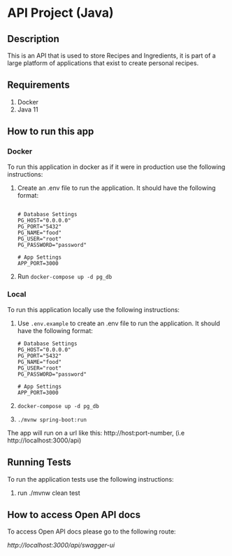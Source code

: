 # API Project (Java)

## Description

This is an API that is used to store Recipes and Ingredients,
it is part of a large platform of applications that exist to
create personal recipes.

## Requirements

1. Docker
2. Java 11

## How to run this app

### Docker

To run this application in docker as if it were in production use the following instructions:

1. Create an .env file to run the application. It should have the following format:

    ```env

    # Database Settings
    PG_HOST="0.0.0.0"
    PG_PORT="5432"
    PG_NAME="food"
    PG_USER="root"
    PG_PASSWORD="password"

    # App Settings
    APP_PORT=3000

    ```

2. Run `docker-compose up -d pg_db`

### Local

To run this application locally use the following instructions:

1. Use `.env.example` to create an .env file to run the application. It should have the following format:

    ```env
    # Database Settings
    PG_HOST="0.0.0.0"
    PG_PORT="5432"
    PG_NAME="food"
    PG_USER="root"
    PG_PASSWORD="password"

    # App Settings
    APP_PORT=3000
    ```

2. `docker-compose up -d pg_db`
3. `./mvnw spring-boot:run`

The app will run on a url like this: http://host:port-number, (i.e http://localhost:3000/api)

## Running Tests

To run the application tests use the following instructions:

1. run ./mvnw clean test

## How to access Open API docs

To access Open API docs please go to the following route:

*http://localhost:3000/api/swagger-ui*
